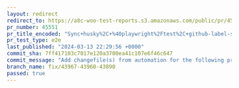 ```yaml
---
layout: redirect
redirect_to: https://a8c-woo-test-reports.s3.amazonaws.com/public/pr/45551/e2e/index.html
pr_number: 45551
pr_title_encoded: "Sync+husky%2C+%40playwright%2Ftest%2C+github-label-sync"
pr_test_type: e2e
last_published: "2024-03-13 22:29:56 +0000"
commit_sha: 7ff417103c7017e120a3700ea41c107e6f46c647
commit_message: "Add changefile(s) from automation for the following project(s): wooco…"
branch_name: fix/43967-43960-43890
passed: true
---
```

